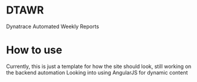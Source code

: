 # DTAWR
Dynatrace Automated Weekly Reports

# How to use
Currently, this is just a template for how the site should look, still working on the backend automation
Looking into using AngularJS for dynamic content